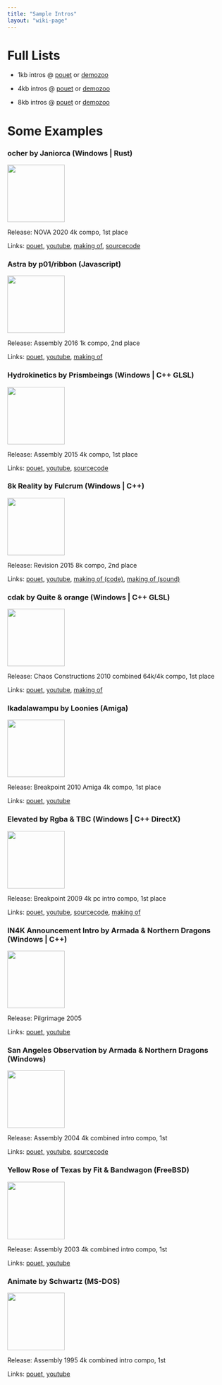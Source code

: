 ```yaml
---
title: "Sample Intros"
layout: "wiki-page"
---
```


# Full Lists

* 1kb intros @ [pouet](http://www.pouet.net/prodlist.php?type%5B0%5D=1k&order=thumbup) or [demozoo](https://demozoo.org/productions/?platform=&production_type=21)

* 4kb intros @ [pouet](http://www.pouet.net/prodlist.php?type%5B0%5D=4k&order=thumbup) or [demozoo](https://demozoo.org/productions/?platform=&production_type=3)

* 8kb intros @ [pouet](http://www.pouet.net/prodlist.php?type%5B0%5D=8k&order=thumbup) or [demozoo](https://demozoo.org/productions/?platform=&production_type=43)

# Some Examples

### ocher by Janiorca (Windows | Rust)

<a href="http://www.pouet.net/prod.php?which=85924"><img src="https://content.pouet.net/files/screenshots/00085/00085924.jpg" height="130em" /></a>

Release: NOVA 2020 4k compo, 1st place

Links: [pouet](http://www.pouet.net/prod.php?which=85924), [youtube](https://youtu.be/SIkkYRQ07tU), [making of](https://www.codeslow.com/2020/07/writing-winning-4k-intro-in-rust.html/), [sourcecode](https://github.com/janiorca/sphere_dance)

### Astra by p01/ribbon (Javascript)

<a href="http://www.pouet.net/prod.php?which=67907"><img src="http://content.pouet.net/files/screenshots/00067/00067907.png" height="130em" /></a>

Release: Assembly 2016 1k compo, 2nd place

Links: [pouet](http://www.pouet.net/prod.php?which=67907), [youtube](https://youtu.be/JOC7L91CxyU), [making of](http://www.p01.org/ASTRA/)

### Hydrokinetics by Prismbeings (Windows | C++ GLSL)

<a href="http://www.pouet.net/prod.php?which=66059"><img src="http://content.pouet.net/files/screenshots/00066/00066059.jpg" height="130em" /></a>

Release: Assembly 2015 4k compo, 1st place

Links: [pouet](http://www.pouet.net/prod.php?which=66059), [youtube](https://www.youtube.com/watch?v=7wLA0IVj7sA), [sourcecode](https://github.com/armak/Hydrokinetics)

### 8k Reality by Fulcrum (Windows | C++)

<a href="http://www.pouet.net/prod.php?which=65412"><img src="http://content.pouet.net/files/screenshots/00065/00065412.jpg" height="130em" /></a>

Release: Revision 2015 8k compo, 2nd place

Links: [pouet](http://www.pouet.net/prod.php?which=65412), [youtube](https://www.youtube.com/watch?v=lI-yGc6Ixr0), [making of (code)](http://www.fulcrum-demo.org/2015/8k-reality/), [making of (sound)](http://elblancosdigitaldreams.blogspot.pt/2015/04/getting-real-pt-1-are-we-crazy.html)

### cdak by Quite & orange (Windows | C++ GLSL)

<a href="http://www.pouet.net/prod.php?which=55758"><img src="http://content.pouet.net/files/screenshots/00055/00055758.jpg" height="130em" /></a>

Release: Chaos Constructions 2010 combined 64k/4k compo, 1st place

Links: [pouet](http://www.pouet.net/prod.php?which=55758), [youtube](http://www.youtube.com/watch?v=RCh3Q08HMfs), [making of](http://www.pouet.net/topic.php?which=7909)

### Ikadalawampu by Loonies (Amiga)

<a href="http://www.pouet.net/prod.php?which=54561"><img src="http://content.pouet.net/files/screenshots/00054/00054561.jpg" height="130em" /></a>

Release: Breakpoint 2010 Amiga 4k compo, 1st place

Links: [pouet](http://www.pouet.net/prod.php?which=54561), [youtube](http://www.youtube.com/watch?v=FublQwmMYVk)

### Elevated by Rgba & TBC (Windows | C++ DirectX)

<a href="http://www.pouet.net/prod.php?which=63860"><img src="http://content.pouet.net/files/screenshots/00052/00052938.jpg" height="130em" /></a>

Release: Breakpoint 2009 4k pc intro compo, 1st place

Links: [pouet](http://www.pouet.net/prod.php?which=63860), [youtube](https://www.youtube.com/watch?v=jB0vBmiTr6o), [sourcecode](https://github.com/in4k/rgba_tbc_elevated_source), [making of](http://iquilezles.org/www/material/function2009/function2009.pdf) 

### IN4K Announcement Intro by Armada & Northern Dragons (Windows | C++)

<a href="http://www.pouet.net/prod.php?which=19068"><img src="http://content.pouet.net/files/screenshots/00019/00019068.png" height="130em" /></a>

Release: Pilgrimage 2005

Links: [pouet](http://www.pouet.net/prod.php?which=19068), [youtube](https://www.youtube.com/watch?v=kv3etzfovWo)

### San Angeles Observation by Armada & Northern Dragons (Windows)

<a href="http://www.pouet.net/prod.php?which=13020"><img src="http://content.pouet.net/files/screenshots/00013/00013020.jpg" height="130em" /></a>

Release: Assembly 2004 4k combined intro compo, 1st

Links: [pouet](http://www.pouet.net/prod.php?which=13020), [youtube](http://youtu.be/vyPpYafz__k), [sourcecode](https://github.com/in4k/angeles-ogles_source)

### Yellow Rose of Texas by Fit & Bandwagon (FreeBSD)

<a href="http://www.pouet.net/prod.php?which=10562"><img src="http://content.pouet.net/files/screenshots/00010/00010562.gif" height="130em" /></a>

Release: Assembly 2003 4k combined intro compo, 1st

Links: [pouet](http://www.pouet.net/prod.php?which=10562), [youtube](http://www.youtube.com/watch?v=tadjLSEjsYk&fmt=22)

### Animate by Schwartz (MS-DOS)

<a href="http://www.pouet.net/prod.php?which=28592"><img src="http://content.pouet.net/files/screenshots/00002/00002859.gif" height="130em" /></a>

Release: Assembly 1995 4k combined intro compo, 1st

Links: [pouet](http://www.pouet.net/prod.php?which=2859), [youtube](https://www.youtube.com/watch?v=Lij1WjjjNw8)
